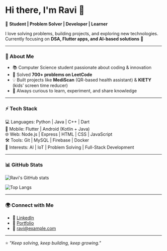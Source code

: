 # Hi there, I'm Ravi 👋  

🎯 **Student | Problem Solver | Developer | Learner**  

I love solving problems, building projects, and exploring new technologies.  
Currently focusing on **DSA, Flutter apps, and AI-based solutions** 🚀  

---

### 🌟 About Me  
- 📚 Computer Science student passionate about coding & innovation  
- 🧩 Solved **700+ problems on LeetCode**  
- 💡 Built projects like **MediScan** (QR-based health assistant) & **KIETY** (kids’ screen time reducer)  
- 🌱 Always curious to learn, experiment, and share knowledge  

---

### ⚡ Tech Stack  
💻 Languages: Python | Java | C++ | Dart  
📱 Mobile: Flutter | Android (Kotlin + Java)  
🌐 Web: Node.js | Express | HTML | CSS | JavaScript  
🛠️ Tools: Git | MySQL | Firebase | Docker  
🤖 Interests: AI | IoT | Problem Solving | Full-Stack Development  

---

### 📊 GitHub Stats  
![Ravi's GitHub stats](https://github-readme-stats.vercel.app/api?username=<your-username>&show_icons=true&theme=tokyonight)  

![Top Langs](https://github-readme-stats.vercel.app/api/top-langs/?username=<your-username>&layout=compact&theme=tokyonight)  

---

### 🌍 Connect with Me  
- 💼 [LinkedIn](https://linkedin.com/in/your-link)  
- 📝 [Portfolio](https://your-portfolio-link.com)  
- 📧 ravi@example.com  

---

⭐️ *"Keep solving, keep building, keep growing."*  
